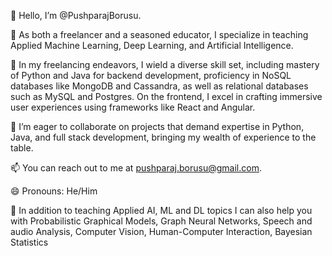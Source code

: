 👋 Hello, I’m @PushparajBorusu.

👀 As both a freelancer and a seasoned educator, I specialize in teaching Applied Machine Learning, Deep Learning, and Artificial Intelligence. 

🌱 In my freelancing endeavors, I wield a diverse skill set, including mastery of Python and Java for backend development, proficiency in NoSQL databases like MongoDB and Cassandra, as well as relational databases such as MySQL and Postgres. On the frontend, I excel in crafting immersive user experiences using frameworks like React and Angular.

💞️ I’m eager to collaborate on projects that demand expertise in Python, Java, and full stack development, bringing my wealth of experience to the table.

📫 You can reach out to me at <a href='mailto:pushparaj.borusu@gmail.com'>pushparaj.borusu@gmail.com</a>.

😄 Pronouns: He/Him

👯 In addition to teaching Applied AI, ML and DL topics I can also help you with Probabilistic Graphical Models, Graph Neural Networks, Speech and audio Analysis, Computer Vision, Human-Computer Interaction, Bayesian Statistics

